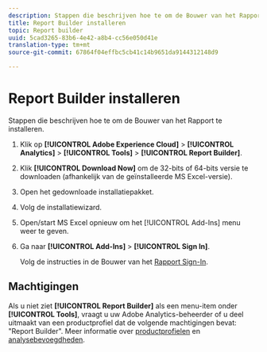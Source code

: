 ```yaml
---
description: Stappen die beschrijven hoe te om de Bouwer van het Rapport te installeren.
title: Report Builder installeren
topic: Report builder
uuid: 5cad3265-83b6-4e42-a8b4-cc56e050d41e
translation-type: tm+mt
source-git-commit: 67864f04effbc5cb41c14b9651da9144312148d9

---
```



# Report Builder installeren

Stappen die beschrijven hoe te om de Bouwer van het Rapport te installeren.

1. Klik op **[!UICONTROL Adobe Experience Cloud]** > **[!UICONTROL Analytics]** > **[!UICONTROL Tools]** > **[!UICONTROL Report Builder]**.
1. Klik **[!UICONTROL Download Now]** om de 32-bits of 64-bits versie te downloaden (afhankelijk van de geïnstalleerde MS Excel-versie).
1. Open het gedownloade installatiepakket.
1. Volg de installatiewizard.
1. Open/start MS Excel opnieuw om het [!UICONTROL Add-Ins] menu weer te geven.
1. Ga naar **[!UICONTROL Add-Ins]** > **[!UICONTROL Sign In]**.

   Volg de instructies in de Bouwer van het [Rapport Sign-In](/help/analyze/report-builder/setup/login.md).

## Machtigingen

Als u niet ziet **[!UICONTROL Report Builder]** als een menu-item onder **[!UICONTROL Tools]**, vraagt u uw Adobe Analytics-beheerder of u deel uitmaakt van een productprofiel dat de volgende machtigingen bevat: &quot;Report Builder&quot;. Meer informatie over [productprofielen](https://docs.adobe.com/content/help/en/analytics/admin/admin-console/permissions/product-profile.html) en [analysebevoegdheden](https://docs.adobe.com/content/help/en/analytics/admin/admin-console/permissions/analytics-tools.html).
